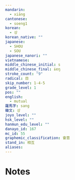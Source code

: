 ```yaml
---
mandarin:
  - xiāng
cantonese:
  - soeng1
korean:
  - 상
korean_native: ""
japanese:
  - SHOU
  - SOU
japanese_nanori: ""
vietnamese:
middle_chinese_initial: s
middle_chinese_final: ɨɐŋ
stroke_count: "9"
radical: 目
skip_number: 1-4-5
grade_level: 1
pos: ""
english:
  - mutual
羅馬字: sang
韓文: 상
joyo_level: ""
hsk_level: ""
hanmun_edu_level: ""
danayo_id: 167
mc_id: 55
graphemic_classification: 會意
stand_in: 相互
aliases:
---
```


# Notes
